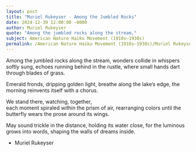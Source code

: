 ```yaml
---
layout: post
title: "Muriel Rukeyser - Among the Jumbled Rocks"
date: 2024-12-30 12:00:00 -0000
author: Muriel Rukeyser
quote: "Among the jumbled rocks along the stream,"
subject: American Nature Haiku Movement (1910s–1930s)
permalink: /American Nature Haiku Movement (1910s–1930s)/Muriel Rukeyser/Muriel Rukeyser - Among the Jumbled Rocks
---
```


Among the jumbled rocks along the stream,
wonders collide in whispers softly sung,
echoes running behind in the rustle,
     where small hands dart through blades of grass.

Emerald fronds, dripping golden light,
       breathe along the lake’s edge,  the morning
reinvents itself with a chorus.

We stand there, watching, together,  
each moment spiraled within the prism of air,
rearranging colors until the butterfly
        wears the prose around its wings.

May sound trickle in the distance,
holding its water close,
    for the luminous grows into words,
shaping the walls of dreams inside.


- Muriel Rukeyser
